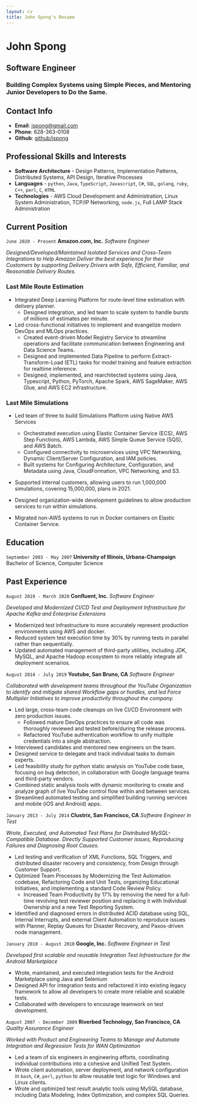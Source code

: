 ```yaml
---
layout: cv
title: John Spong's Resume
---
```


<!---
Using the wonderful layout from https://github.com/elipapa/markdown-cv/
-->

# John Spong

## Software Engineer

### Building Complex Systems using Simple Pieces, and Mentoring Junior Developers to Do the Same.

## Contact Info

* **Email**:       [jspong@gmail.com](mailto:jspong@gmail.com)
* **Phone**:       628-363-0108
* **Github**:      [github/jspong](https://github.com/jspong)


## Professional Skills and Interests

* **Software Architecture** - Design Patterns, Implementation Patterns, Distributed Systems, API Design, Iterative Processes
* **Languages** - `python`, `Java`, `TypeScript`, `Javascript`, `C#`, `SQL`, `golang`, `ruby`, `C++`, `perl`, `C`, `HTML`
* **Technologies** - AWS Cloud Development and Administration, Linux System Administration, TCP/IP Networking, `node.js`, Full LAMP Stack Administration

## Current Position

`June 2020 - Present`
__Amazon.com, Inc.__
*Software Engineer*

_Designed/Developed/Maintained Isolated Services and Cross-Team Integrations to Help Amazon Deliver the best experience for their Customers by supporting Delivery Drivers with Safe, Efficient, Familiar, and Reasonable Delivery Routes._

### Last Mile Route Estimation

* Integrated Deep Learning Platform for route-level time estimation with delivery planner.
  * Designed integration, and led team to scale system to handle bursts of millions of estimates per minute.
* Led cross-functional initiatives to implement and evangelize modern DevOps and MLOps practices.
  * Created event-driven Model Registry Service to streamline operations and facilitate communication between Engineering and Data Science Teams.
  * Designed and implemented Data Pipeline to perform Extract-Transform-Load (ETL) tasks for model training and feature extraction for realtime inference.
  * Designed, implemented, and rearchitected systems using Java, Typescript, Python, PyTorch, Apache Spark, AWS SageMaker, AWS Glue, and AWS EC2 infrastructure.

### Last Mile Simulations

* Led team of three to build Simulations Platform using Native AWS Services
  * Orchestrated execution using Elastic Container Service (ECS), AWS Step Functions, AWS Lambda, AWS Simple Queue Service (SQS), and AWS Batch.
  * Configured connectivity to microservices using VPC Networking, Dynamic Client/Server Configuration, and IAM policies.
  * Built systems for Configuring Architecture, Configuration, and Metadata using Java, CloudFormation, VPC Networking, and S3.

* Supported internal customers, allowing users to run 1,000,000 simulations, covering 15,000,000, plans in 2021.
* Designed organization-wide development guidelines to allow production services to run within simulations.
* Migrated non-AWS systems to run in Docker containers on Elastic Container Service.

## Education

`September 2003 - May 2007`
__University of Illinois, Urbana-Champaign__
Bachelor of Science, Computer Science

## Past Experience

`August 2019 - March 2020`
__Confluent, Inc.__
*Software Engineer*

_Developed and Modernized CI/CD Test and Deployment Infrastructure for Apache Kafka and Enterprise Extensions_

* Modernized test infrastructure to more accurately represent production
    environments using AWS and docker.
* Reduced system test execution time by 30% by running tests in parallel rather
    than sequentially.
* Updated automated management of third-party utilities, including JDK, MySQL,
    and Apache Hadoop ecosystem to more reliably integrate all deployment
    scenarios.

`August 2014 - July 2019`
__Youtube, San Bruno, CA__
*Software Engineer*

_Collaborated with development teams throughout the YouTube Organization to identify and mitigate shared Workflow gaps or hurdles, and led Force Multiplier Initiatives to improve productivity throughout the company._

* Led large, cross-team code cleanups on live CI/CD Environment with zero production issues.
    * Followed mature DevOps practices to ensure all code was thoroughly reviewed and tested before/during
      the release process.
    * Refactored YouTube authentication workflow to unify multiple credentials
      into a single abstraction.
* Interviewed candidates and mentored new engineers on the team.
* Designed service to delegate and track individual tasks to domain experts.
* Led feasibility study for python static analysis on YouTube code base, focusing
  on bug detection, in collaboration with Google language teams and
  third-party vendors.
* Combined static analysis tools with dynamic monitoring to create and
  analyze graph of live YouTube control flow within and between services.
* Streamlined automated testing and simplified building running services
  and mobile (iOS and Android) apps.

`January 2013 - July 2014`
__Clustrix, San Francisco, CA__
*Software Engineer in Test*

_Wrote, Executed, and Automated Test Plans for Distributed MySQL-Compatible Database. Directly Supported Customer issues, Reproducing Failures and Diagnosing Root Causes._

* Led testing and verification of XML Functions, SQL Triggers, and
  distributed disaster recovery and consistency, from Design through Customer Support.
* Optimized Team Processes by Modernizing the Test Automation codebase,
  Refactoring Code and Unit Tests, organizing Educational Initiatives,
  and implementing a standard Code Review Policy.
    * Increased Team Productivity by 17% by removing the need for a full-time
      revolving test reviewer position and replacing it with Individual Ownership
      and a new Test Reporting System.
* Identified and diagnosed errors in distributed ACID database using SQL,
  Internal Interrupts, and external Client Automation to reproduce issues with Planner,
  Replay Queues for Disaster Recovery, and Paxos-driven node management.

`January 2010 - August 2010`
__Google, Inc.__
*Software Engineer in Test*

_Developed first scalable and reusable Integration Test Infrastructure for the Android Marketplace_

* Wrote, maintained, and executed integration tests for the Android
  Marketplace using Java and Selenium
* Designed API for integration tests and refactored it into existing
  legacy framework to allow all developers to create more reliable and
  scalable tests.
* Collaborated with developers to encourage teamwork on test development.

`August 2007 - December 2009`
__Riverbed Technology, San Francisco, CA__
*Quality Assurance Engineer*

_Worked with Product and Engineering Teams to Manage and Automate Integration and Regression Tests for WAN Optimization_

* Led a team of six engineers in engineering efforts, coordinating
  individual contributions into a cohesive and Unified Test System.
* Wrote client automation, server deployment, and network configuration in `bash`, `C#`, `perl`, `python` to allow reusable test logic for Windows and Linux clients.
* Wrote and optimized test result analytic tools using MySQL database, including Data Modeling, Index Optimization, and complex SQL Queries.

